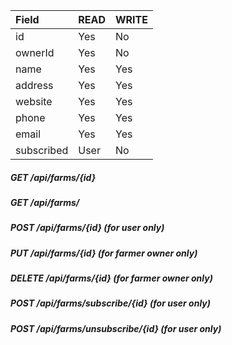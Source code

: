 | Field | READ | WRITE |
| :---- | :--- | :---- |
| id | Yes | No |
| ownerId | Yes | No |
| name | Yes | Yes |
| address | Yes | Yes |
| website | Yes | Yes |
| phone | Yes | Yes |
| email | Yes | Yes |
| subscribed | User | No |

##### GET /api/farms/{id}
##### GET /api/farms/
##### POST /api/farms/{id} (for user only)
##### PUT /api/farms/{id} (for farmer owner only)
##### DELETE /api/farms/{id} (for farmer owner only)
##### POST /api/farms/subscribe/{id} (for user only)
##### POST /api/farms/unsubscribe/{id} (for user only)

